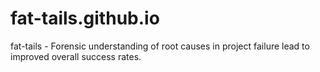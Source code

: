 # fat-tails.github.io
fat-tails - Forensic understanding of root causes in project failure lead to improved overall success rates.
